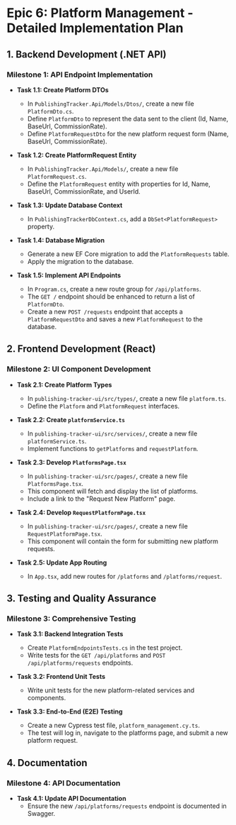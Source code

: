 # Epic 6: Platform Management - Detailed Implementation Plan

## 1. Backend Development (.NET API)

### Milestone 1: API Endpoint Implementation

- **Task 1.1: Create Platform DTOs**
  - In `PublishingTracker.Api/Models/Dtos/`, create a new file `PlatformDto.cs`.
  - Define `PlatformDto` to represent the data sent to the client (Id, Name, BaseUrl, CommissionRate).
  - Define `PlatformRequestDto` for the new platform request form (Name, BaseUrl, CommissionRate).

- **Task 1.2: Create PlatformRequest Entity**
  - In `PublishingTracker.Api/Models/`, create a new file `PlatformRequest.cs`.
  - Define the `PlatformRequest` entity with properties for Id, Name, BaseUrl, CommissionRate, and UserId.

- **Task 1.3: Update Database Context**
  - In `PublishingTrackerDbContext.cs`, add a `DbSet<PlatformRequest>` property.

- **Task 1.4: Database Migration**
  - Generate a new EF Core migration to add the `PlatformRequests` table.
  - Apply the migration to the database.

- **Task 1.5: Implement API Endpoints**
  - In `Program.cs`, create a new route group for `/api/platforms`.
  - The `GET /` endpoint should be enhanced to return a list of `PlatformDto`.
  - Create a new `POST /requests` endpoint that accepts a `PlatformRequestDto` and saves a new `PlatformRequest` to the database.

## 2. Frontend Development (React)

### Milestone 2: UI Component Development

- **Task 2.1: Create Platform Types**
  - In `publishing-tracker-ui/src/types/`, create a new file `platform.ts`.
  - Define the `Platform` and `PlatformRequest` interfaces.

- **Task 2.2: Create `platformService.ts`**
  - In `publishing-tracker-ui/src/services/`, create a new file `platformService.ts`.
  - Implement functions to `getPlatforms` and `requestPlatform`.

- **Task 2.3: Develop `PlatformsPage.tsx`**
  - In `publishing-tracker-ui/src/pages/`, create a new file `PlatformsPage.tsx`.
  - This component will fetch and display the list of platforms.
  - Include a link to the "Request New Platform" page.

- **Task 2.4: Develop `RequestPlatformPage.tsx`**
  - In `publishing-tracker-ui/src/pages/`, create a new file `RequestPlatformPage.tsx`.
  - This component will contain the form for submitting new platform requests.

- **Task 2.5: Update App Routing**
  - In `App.tsx`, add new routes for `/platforms` and `/platforms/request`.

## 3. Testing and Quality Assurance

### Milestone 3: Comprehensive Testing

- **Task 3.1: Backend Integration Tests**
  - Create `PlatformEndpointsTests.cs` in the test project.
  - Write tests for the `GET /api/platforms` and `POST /api/platforms/requests` endpoints.

- **Task 3.2: Frontend Unit Tests**
  - Write unit tests for the new platform-related services and components.

- **Task 3.3: End-to-End (E2E) Testing**
  - Create a new Cypress test file, `platform_management.cy.ts`.
  - The test will log in, navigate to the platforms page, and submit a new platform request.

## 4. Documentation

### Milestone 4: API Documentation

- **Task 4.1: Update API Documentation**
  - Ensure the new `/api/platforms/requests` endpoint is documented in Swagger.